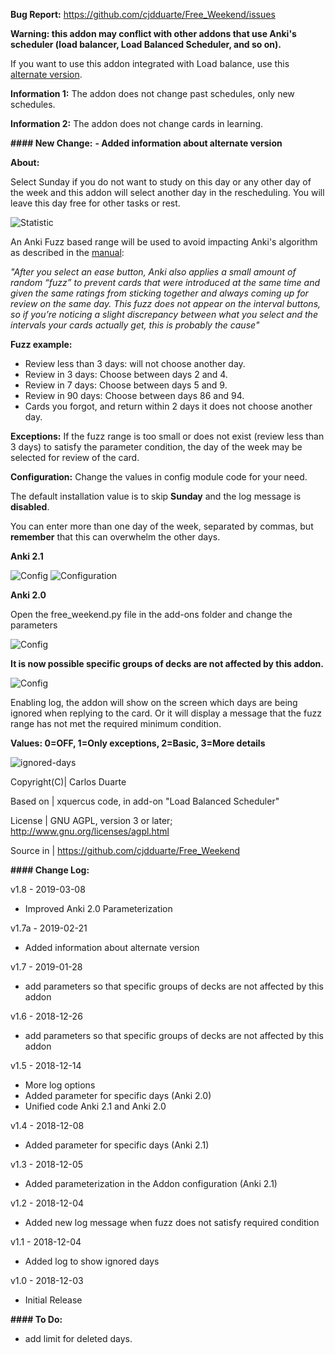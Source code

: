 <b>Bug Report:</b> <a href="https://github.com/cjdduarte/Free_Weekend/issues">https://github.com/cjdduarte/Free_Weekend/issues</a>

<b>Warning: this addon may conflict with other addons that use Anki's scheduler (load balancer, Load Balanced Scheduler, and so on).</b>

If you want to use this addon integrated with Load balance, use this <a href="https://github.com/cjdduarte/Free_Weekend_Load_Balancer">alternate version</a>.

<b>Information 1:</b> The addon does not change past schedules, only new schedules.

<b>Information 2:</b> The addon does not change cards in learning.

<b>#### New Change:</b>
<b>- Added information about alternate version</b>

<b>About:</b>

Select Sunday if you do not want to study on this day or any other day of the week and this addon will select another day in the rescheduling.
You will leave this day free for other tasks or rest.

<img src="https://i.ibb.co/c60sYf3/statistic.jpg" alt="Statistic">

An Anki Fuzz based range will be used to avoid impacting Anki's algorithm as described in the <a href="https://apps.ankiweb.net/docs/manual.html#what-spaced-repetition-algorithm-does-anki-use">manual</a>:

<i>"After you select an ease button, Anki also applies a small amount of random “fuzz” to prevent cards that were introduced at the same time and given the same ratings from sticking together and always coming up for review on the same day. This fuzz does not appear on the interval buttons, so if you’re noticing a slight discrepancy between what you select and the intervals your cards actually get, this is probably the cause"</i>

<b>Fuzz example:</b>
- Review less than 3 days: will not choose another day.
- Review in 3 days: Choose between days 2 and 4.
- Review in 7 days: Choose between days 5 and 9.
- Review in 90 days: Choose between days 86 and 94.
- Cards you forgot, and return within 2 days it does not choose another day.

<b>Exceptions:</b>
If the fuzz range is too small or does not exist (review less than 3 days) to satisfy the parameter condition, the day of the week may be selected for review of the card.

<b>Configuration:</b>
Change the values ​​in config module code for your need.

The default installation value is to skip <b>Sunday</b> and the log message is <b>disabled</b>.

You can enter more than one day of the week, separated by commas, but <b>remember</b> that this can overwhelm the other days.

<b>Anki 2.1</b>

<img src="https://i.ibb.co/Xtk0JLq/image.png" alt="Config">

<img src="https://i.ibb.co/cDspv4V/image.png" alt="Configuration">

<b>Anki 2.0</b>

Open the free_weekend.py file in the add-ons folder and change the parameters

<img src="https://i.ibb.co/wNGX0Rv/image.png" alt="Config">

<b>It is now possible specific groups of decks are not affected by this addon.</b>

<img src="https://i.ibb.co/SrYbWDr/image.png" alt="Config">

Enabling log, the addon will show on the screen which days are being ignored when replying to the card.
Or it will display a message that the fuzz range has not met the required minimum condition.

<b>Values: 0=OFF, 1=Only exceptions, 2=Basic, 3=More details</b>

<img src="https://i.ibb.co/h9HX2FX/ignored-days.png" alt="ignored-days">

Copyright(C)| Carlos Duarte

Based on | xquercus code, in add-on "Load Balanced Scheduler"

License | GNU AGPL, version 3 or later; http://www.gnu.org/licenses/agpl.html

Source in | https://github.com/cjdduarte/Free_Weekend

<b> #### Change Log:</b>

v1.8 - 2019-03-08
- Improved Anki 2.0 Parameterization

v1.7a - 2019-02-21
- Added information about alternate version

v1.7 - 2019-01-28
- add parameters so that specific groups of decks are not affected by this addon

v1.6 - 2018-12-26
- add parameters so that specific groups of decks are not affected by this addon

v1.5 - 2018-12-14
- More log options
- Added parameter for specific days (Anki 2.0)
- Unified code Anki 2.1 and Anki 2.0

v1.4 - 2018-12-08
- Added parameter for specific days (Anki 2.1)

v1.3 - 2018-12-05
- Added parameterization in the Addon configuration (Anki 2.1)

v1.2 - 2018-12-04
- Added new log message when fuzz does not satisfy required condition

v1.1  - 2018-12-04
- Added log to show ignored days

v1.0 - 2018-12-03
- Initial Release

<b> #### To Do:</b>
- add limit for deleted days.